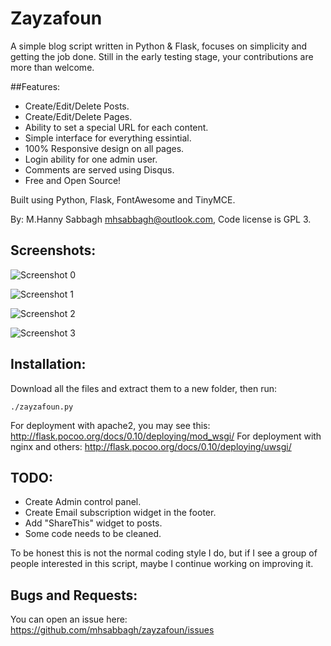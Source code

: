 # Zayzafoun

A simple blog script written in Python & Flask, focuses on simplicity and getting the job done. Still in the early testing stage, your contributions are more than welcome.

##Features:
* Create/Edit/Delete Posts.
* Create/Edit/Delete Pages.
* Ability to set a special URL for each content.
* Simple interface for everything essintial.
* 100% Responsive design on all pages.
* Login ability for one admin user.
* Comments are served using Disqus.
* Free and Open Source!

Built using Python, Flask, FontAwesome and TinyMCE.

By: M.Hanny Sabbagh <mhsabbagh@outlook.com>, Code license is GPL 3.

## Screenshots:

![Screenshot 0](http://i.imgur.com/R8lUDa4.png)

![Screenshot 1](http://i.imgur.com/ryEEcOG.png)

![Screenshot 2](http://i.imgur.com/pNPkOIH.png)

![Screenshot 3](http://i.imgur.com/bV4QKnU.png)

## Installation:

Download all the files and extract them to a new folder, then run:

    ./zayzafoun.py
For deployment with apache2, you may see this: http://flask.pocoo.org/docs/0.10/deploying/mod_wsgi/ For deployment with nginx and others: http://flask.pocoo.org/docs/0.10/deploying/uwsgi/

## TODO:

* Create Admin control panel.
* Create Email subscription widget in the footer.
* Add "ShareThis" widget to posts.
* Some code needs to be cleaned.

To be honest this is not the normal coding style I do, but if I see a group of people interested in this script, maybe I continue working on improving it.

## Bugs and Requests:

You can open an issue here: https://github.com/mhsabbagh/zayzafoun/issues

